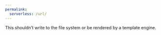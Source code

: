 ```yaml
---
permalink:
  serverless: /url/
---
```


This shouldn’t write to the file system or be rendered by a template engine.
